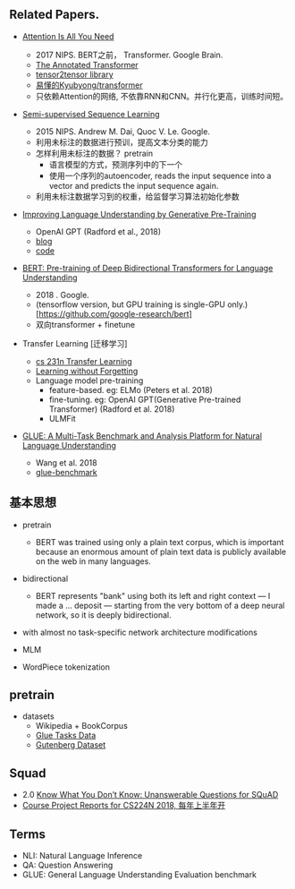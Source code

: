 Related Papers. 
----
- [Attention Is All You Need](https://papers.nips.cc/paper/7181-attention-is-all-you-need.pdf)
    - 2017 NIPS. BERT之前， Transformer. Google Brain.
    - [The Annotated Transformer](http://nlp.seas.harvard.edu/2018/04/03/attention.html)
    - [tensor2tensor library](https://github.com/tensorflow/tensor2tensor)
    - [易懂的Kyubyong/transformer](https://github.com/Kyubyong/transformer)
    - 只依赖Attention的网络, 不依靠RNN和CNN。并行化更高，训练时间短。
    
   
- [Semi-supervised Sequence Learning](https://arxiv.org/abs/1511.01432)
    - 2015 NIPS. Andrew M. Dai, Quoc V. Le. Google.
    - 利用未标注的数据进行预训，提高文本分类的能力
    - 怎样利用未标注的数据？ pretrain
        - 语言模型的方式，预测序列中的下一个
        - 使用一个序列的autoencoder, reads the input sequence into a vector and predicts the input sequence again.
    - 利用未标注数据学习到的权重，给监督学习算法初始化参数
    
    
- [Improving Language Understanding by Generative Pre-Training](https://s3-us-west-2.amazonaws.com/openai-assets/research-covers/language-unsupervised/language_understanding_paper.pdf)
    - OpenAI GPT (Radford et al., 2018)
    - [blog](https://blog.openai.com/language-unsupervised/)
    - [code](https://github.com/openai/finetune-transformer-lm)
    

- [BERT: Pre-training of Deep Bidirectional Transformers for Language Understanding](https://arxiv.org/pdf/1810.04805.pdf)
   - 2018 . Google.
   - (tensorflow version, but GPU training is single-GPU only.)[https://github.com/google-research/bert]
   - 双向transformer + finetune


- Transfer Learning [迁移学习]
    - [cs 231n Transfer Learning](http://cs231n.github.io/transfer-learning/)
    - [Learning without Forgetting](http://zli115.web.engr.illinois.edu/wp-content/uploads/2016/10/0479.pdf)
    - Language model pre-training
        - feature-based. eg: ELMo (Peters et al. 2018)
        - fine-tuning. eg: OpenAI GPT(Generative Pre-trained Transformer) (Radford et al. 2018)
        - ULMFit
    


- [GLUE: A Multi-Task Benchmark and Analysis Platform for Natural Language Understanding](https://www.nyu.edu/projects/bowman/glue.pdf)
    - Wang et al. 2018
    - [glue-benchmark](https://gluebenchmark.com/leaderboard)


## 基本思想
- pretrain
    - BERT was trained using only a plain text corpus, which is important because an enormous amount of plain text data is publicly available on the web in many languages.
- bidirectional
    - BERT represents "bank" using both its left and right context — I made a ... deposit — starting from the very bottom of a deep neural network, so it is deeply bidirectional.
- with almost no task-specific network architecture modifications 
    
- MLM

- WordPiece tokenization

## pretrain
- datasets
    - Wikipedia + BookCorpus
    - [Glue Tasks Data](https://gluebenchmark.com/tasks)
    - [Gutenberg Dataset](https://web.eecs.umich.edu/~lahiri/gutenberg_dataset.html)
    


## Squad
- 2.0 [Know What You Don’t Know: Unanswerable Questions for SQuAD](https://arxiv.org/pdf/1806.03822.pdf)
- [Course Project Reports for CS224N 2018, 每年上半年开](http://web.stanford.edu/class/cs224n/reports.html)



## Terms
- NLI: Natural Language Inference
- QA:  Question Answering
- GLUE: General Language Understanding Evaluation benchmark
 